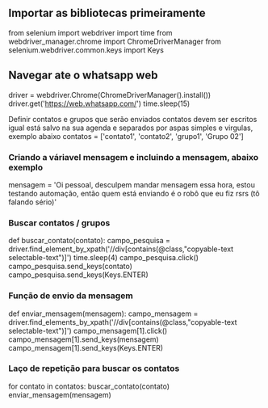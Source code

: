 ## Importar as bibliotecas primeiramente
from selenium import webdriver
import time
from webdriver_manager.chrome import ChromeDriverManager
from selenium.webdriver.common.keys import Keys

## Navegar ate o whatsapp web

driver = webdriver.Chrome(ChromeDriverManager().install())
driver.get('https://web.whatsapp.com/')
time.sleep(15)

Definir contatos e grupos que serão enviados contatos devem ser escritos igual está salvo na sua agenda e separados por aspas simples e virgulas, exemplo abaixo
contatos = ['contato1', 'contato2', 'grupo1', 'Grupo 02']


### Criando a váriavel mensagem e incluindo a mensagem, abaixo exemplo

mensagem = 'Oi pessoal, desculpem mandar mensagem essa hora, estou testando automação, então quem está enviando é o robô que eu fiz rsrs (tô falando sério)'


### Buscar contatos / grupos

def buscar_contato(contato):
    campo_pesquisa = driver.find_element_by_xpath('//div[contains(@class,"copyable-text selectable-text")]')
    time.sleep(4)
    campo_pesquisa.click()
    campo_pesquisa.send_keys(contato)
    campo_pesquisa.send_keys(Keys.ENTER)



### Função de envio da mensagem

def enviar_mensagem(mensagem):
    campo_mensagem = driver.find_elements_by_xpath('//div[contains(@class,"copyable-text selectable-text")]')
    campo_mensagem[1].click()
    campo_mensagem[1].send_keys(mensagem)
    campo_mensagem[1].send_keys(Keys.ENTER)



### Laço de repetição para buscar os contatos

for contato in contatos:
    buscar_contato(contato)
    enviar_mensagem(mensagem)